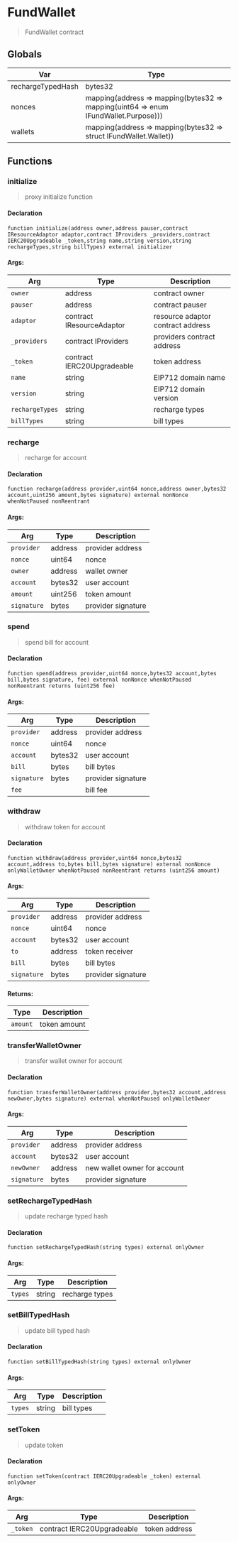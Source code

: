 # FundWallet



> FundWallet contract

## Globals
| Var | Type |
| --- | --- |
| rechargeTypedHash | bytes32 |
| nonces | mapping(address => mapping(bytes32 => mapping(uint64 => enum IFundWallet.Purpose))) |
| wallets | mapping(address => mapping(bytes32 => struct IFundWallet.Wallet)) |

## Functions
### initialize

> proxy initialize function


#### Declaration
```
function initialize(address owner,address pauser,contract IResourceAdaptor adaptor,contract IProviders _providers,contract IERC20Upgradeable _token,string name,string version,string rechargeTypes,string billTypes) external initializer
```

#### Args:
| Arg | Type | Description |
| --- | --- | --- |
|`owner` | address | contract owner
|`pauser` | address | contract pauser
|`adaptor` | contract IResourceAdaptor | resource adaptor contract address
|`_providers` | contract IProviders | providers contract address
|`_token` | contract IERC20Upgradeable | token address
|`name` | string | EIP712 domain name
|`version` | string | EIP712 domain version
|`rechargeTypes` | string | recharge types
|`billTypes` | string | bill types

### recharge

> recharge for account


#### Declaration
```
function recharge(address provider,uint64 nonce,address owner,bytes32 account,uint256 amount,bytes signature) external nonNonce whenNotPaused nonReentrant
```

#### Args:
| Arg | Type | Description |
| --- | --- | --- |
|`provider` | address | provider address
|`nonce` | uint64 | nonce
|`owner` | address | wallet owner
|`account` | bytes32 | user account
|`amount` | uint256 | token amount
|`signature` | bytes | provider signature

### spend

> spend bill for account


#### Declaration
```
function spend(address provider,uint64 nonce,bytes32 account,bytes bill,bytes signature, fee) external nonNonce whenNotPaused nonReentrant returns (uint256 fee)
```

#### Args:
| Arg | Type | Description |
| --- | --- | --- |
|`provider` | address | provider address
|`nonce` | uint64 | nonce
|`account` | bytes32 | user account
|`bill` | bytes | bill bytes
|`signature` | bytes | provider signature
|`fee` |  | bill fee

### withdraw

> withdraw token for account


#### Declaration
```
function withdraw(address provider,uint64 nonce,bytes32 account,address to,bytes bill,bytes signature) external nonNonce onlyWalletOwner whenNotPaused nonReentrant returns (uint256 amount)
```

#### Args:
| Arg | Type | Description |
| --- | --- | --- |
|`provider` | address | provider address
|`nonce` | uint64 | nonce
|`account` | bytes32 | user account
|`to` | address | token receiver
|`bill` | bytes | bill bytes
|`signature` | bytes | provider signature

#### Returns:
| Type | Description |
| --- | --- |
|`amount` | token amount
### transferWalletOwner

> transfer wallet owner for account


#### Declaration
```
function transferWalletOwner(address provider,bytes32 account,address newOwner,bytes signature) external whenNotPaused onlyWalletOwner
```

#### Args:
| Arg | Type | Description |
| --- | --- | --- |
|`provider` | address | provider address
|`account` | bytes32 | user account
|`newOwner` | address | new wallet owner for account
|`signature` | bytes | provider signature

### setRechargeTypedHash

> update recharge typed hash


#### Declaration
```
function setRechargeTypedHash(string types) external onlyOwner
```

#### Args:
| Arg | Type | Description |
| --- | --- | --- |
|`types` | string | recharge types

### setBillTypedHash

> update bill typed hash


#### Declaration
```
function setBillTypedHash(string types) external onlyOwner
```

#### Args:
| Arg | Type | Description |
| --- | --- | --- |
|`types` | string | bill types

### setToken

> update token


#### Declaration
```
function setToken(contract IERC20Upgradeable _token) external onlyOwner
```

#### Args:
| Arg | Type | Description |
| --- | --- | --- |
|`_token` | contract IERC20Upgradeable | token address


